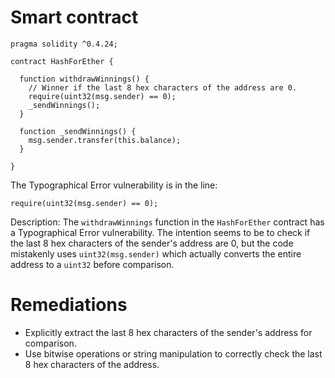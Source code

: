 # Smart contract

```solidity
pragma solidity ^0.4.24;

contract HashForEther {

  function withdrawWinnings() {
    // Winner if the last 8 hex characters of the address are 0. 
    require(uint32(msg.sender) == 0);
    _sendWinnings();
  }
  
  function _sendWinnings() {
    msg.sender.transfer(this.balance);
  }
     
}
```

The Typographical Error vulnerability is in the line:
```solidity
require(uint32(msg.sender) == 0);
```

Description: The `withdrawWinnings` function in the `HashForEther` contract has a Typographical Error vulnerability. The intention seems to be to check if the last 8 hex characters of the sender's address are 0, but the code mistakenly uses `uint32(msg.sender)` which actually converts the entire address to a `uint32` before comparison.

# Remediations

- Explicitly extract the last 8 hex characters of the sender's address for comparison.
- Use bitwise operations or string manipulation to correctly check the last 8 hex characters of the address.